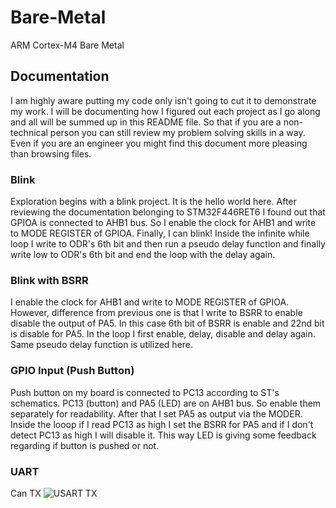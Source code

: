 # Bare-Metal
 ARM Cortex-M4 Bare Metal

## Documentation
 I am highly aware putting my code only isn't going to cut it to demonstrate my work. I will be documenting how I figured out each project as I go along and all will be summed up in this README file. So that if you are a non-technical person you can still review my problem solving skills in a way. Even if you are an engineer you might find this document more pleasing than browsing files.

### Blink
Exploration begins with a blink project. It is the hello world here. After reviewing the documentation belonging to STM32F446RET6 I found out that GPIOA is connected to AHB1 bus. So I enable the clock for AHB1 and write to MODE REGISTER of GPIOA. 
Finally, I can blink! Inside the infinite while loop I write to ODR's 6th bit and then run a pseudo delay function and finally write low to ODR's 6th bit and end the loop with the delay again. 

### Blink with BSRR
I enable the clock for AHB1 and write to MODE REGISTER of GPIOA. However, difference from previous one is that I write to BSRR to enable disable the output of PA5. In this case 6th bit of BSRR is enable and 22nd bit is disable for PA5.
In the loop I first enable, delay, disable and delay again. Same pseudo delay function is utilized here.

### GPIO Input (Push Button)
Push button on my board is connected to PC13 according to ST's schematics. PC13 (button) and PA5 (LED) are on AHB1 bus. So enable them separately for readability. After that I set PA5 as output via the MODER. 
Inside the looop if I read PC13 as high I set the BSRR for PA5 and if I don't detect PC13 as high I will disable it.
This way LED is giving some feedback regarding if button is pushed or not.

### UART
Can TX
![USART TX](https://i.gyazo.com/e00ea7c548ecbe459324b170759914b7.png)
